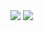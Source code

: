 
<img src="https://github-readme-stats.vercel.app/api?username=Brandon-The-Dev&&show_icons=true&title_color=ffffff&icon_color=bb2acf&text_color=daf7dc&bg_color=151515">

<a href="https://github.com/antonkomarev/github-profile-views-counter">
    <img src="https://komarev.com/ghpvc/?username=antonkomarev&style=for-the-badge">
</a>
